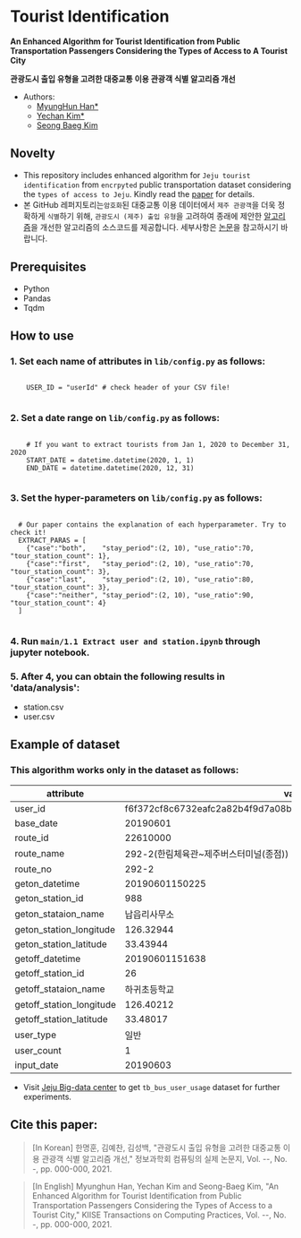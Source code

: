 # Tourist Identification

**An Enhanced Algorithm for Tourist Identification from Public Transportation Passengers Considering the Types of Access to A Tourist City**

**관광도시 출입 유형을 고려한 대중교통 이용 관광객 식별 알고리즘 개선**

- Authors:
  - [MyungHun Han*](https://education.jejunu.ac.kr/education/department/educom.htm)    
  - [Yechan Kim*](https://sites.google.com/view/yechankim)    
  - [Seong Baeg Kim](https://education.jejunu.ac.kr/education/department/educom.htm)

## Novelty
- This repository includes enhanced algorithm for `Jeju tourist identification` from `encrpyted` public transportation dataset considering the `types of access to Jeju`. Kindly read the [paper]() for details.
- 본 GitHub 레퍼지토리는`암호화`된 대중교통 이용 데이터에서 `제주 관광객`을 더욱 정확하게 `식별`하기 위해, `관광도시 (제주) 출입 유형`을 고려하여 종래에 제안한 [알고리즘](https://doi.org/10.5626/KTCP.2020.26.8.349)을 개선한 알고리즘의 소스코드를 제공합니다. 세부사항은 [논문]()을 참고하시기 바랍니다.

## Prerequisites
- Python
- Pandas 
- Tqdm

## How to use
### 1. Set each name of attributes in `lib/config.py` as follows:
  <pre><code>
    USER_ID = "userId" # check header of your CSV file!
  </code></pre>
  
### 2. Set a date range on `lib/config.py` as follows:
  <pre><code>
    # If you want to extract tourists from Jan 1, 2020 to December 31, 2020
    START_DATE = datetime.datetime(2020, 1, 1)
    END_DATE = datetime.datetime(2020, 12, 31)
  </code></pre>

### 3. Set the hyper-parameters on `lib/config.py` as follows:
  <pre><code>
  # Our paper contains the explanation of each hyperparameter. Try to check it!
  EXTRACT_PARAS = [
    {"case":"both",    "stay_period":(2, 10), "use_ratio":70, "tour_station_count": 1},
    {"case":"first",   "stay_period":(2, 10), "use_ratio":70, "tour_station_count": 3},
    {"case":"last",    "stay_period":(2, 10), "use_ratio":80, "tour_station_count": 3},
    {"case":"neither", "stay_period":(2, 10), "use_ratio":90, "tour_station_count": 4}
  ]
  </code></pre>

### 4. Run `main/1.1 Extract user and station.ipynb` through jupyter notebook.

### 5. After 4, you can obtain the following results in 'data/analysis':
  * station.csv
  * user.csv

## Example of dataset
### This algorithm works only in the dataset as follows:
|attribute|value|
|------|------|
|user_id|f6f372cf8c6732eafc2a82b4f9d7a08bb3b493213ea4efbd3f4bba1d058406a7|
|base_date|20190601|
|route_id|22610000|
|route_name|292-2(한림체육관~제주버스터미널(종점))|
|route_no|292-2|
|geton_datetime|20190601150225|
|geton_station_id|988|
|geton_stataion_name|납읍리사무소|
|geton_station_longitude|126.32944|
|geton_station_latitude|33.43944|
|getoff_datetime|20190601151638|
|getoff_station_id|26|
|getoff_stataion_name|하귀초등학교|
|getoff_station_longitude|126.40212|
|getoff_station_latitude|33.48017|
|user_type|일반|
|user_count|1|
|input_date|20190603|

- Visit [Jeju Big-data center](https://bc.jejudatahub.net/main) to get `tb_bus_user_usage` dataset for further experiments.

## Cite this paper:

>[In Korean]
한명훈, 김예찬, 김성백, "관광도시 출입 유형을 고려한 대중교통 이용 관광객 식별 알고리즘 개선," 정보과학회 컴퓨팅의 실제 논문지, Vol. --, No. -, pp. 000-000, 2021.

>[In English]
Myunghun Han, Yechan Kim and Seong-Baeg Kim, "An Enhanced Algorithm for Tourist Identification from Public Transportation Passengers Considering the Types of Access to a Tourist City," KIISE Transactions on Computing Practices, Vol. --, No. -, pp. 000-000, 2021.
